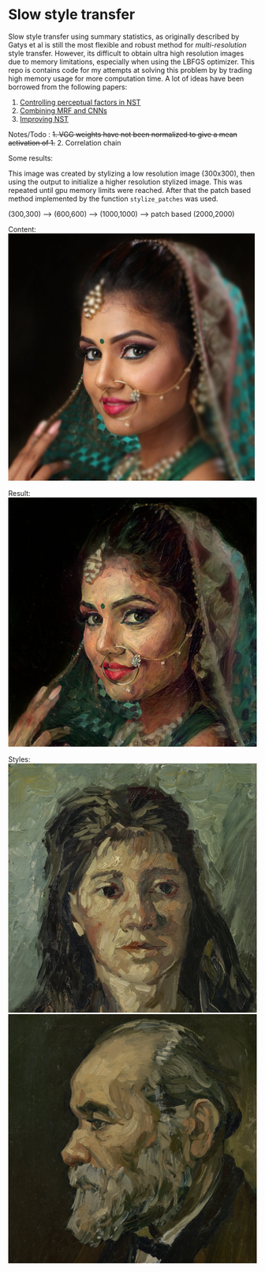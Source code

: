 # Slow style transfer

Slow style transfer using summary statistics, as originally described by Gatys et al is still the most flexible and robust method for *multi-resolution* style transfer. However, its difficult to obtain ultra high resolution images due to memory limitations, especially when using the LBFGS optimizer. This repo is contains code for my attempts at solving this problem by by trading high memory usage for more computation time. A lot of ideas have been borrowed from the following papers:

1. [Controlling perceptual factors in NST](http://openaccess.thecvf.com/content_cvpr_2017/papers/Gatys_Controlling_Perceptual_Factors_CVPR_2017_paper.pdf)
2. [Combining MRF and CNNs](https://arxiv.org/pdf/1601.04589.pdf)
3. [Improving NST](https://pdfs.semanticscholar.org/9d19/affb1521192b5a075f33ff517dd06a5c17dc.pdf)

Notes/Todo :
~~1. VGG weights have not been normalized to give a mean activation of 1.~~
2. Correlation chain

Some results:

This image was created by stylizing a low resolution image (300x300), then using the output to initialize a higher resolution stylized image. This was repeated until gpu memory limits were reached. After that the patch based method implemented by the function `stylize_patches` was used.

(300,300) --> (600,600) --> (1000,1000) --> patch based (2000,2000)

Content:
![content](sample_images/aurat.jpeg)

Result:
![result](sample_images/final_output-1.jpg)

Styles:
![style](sample_images/head_of_pros_GAP.jpg)
![style2](sample_images/old_man_portrait_GAP.jpg)

